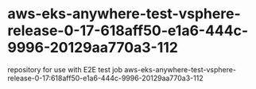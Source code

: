 # aws-eks-anywhere-test-vsphere-release-0-17-618aff50-e1a6-444c-9996-20129aa770a3-112
repository for use with E2E test job aws-eks-anywhere-test-vsphere-release-0-17:618aff50-e1a6-444c-9996-20129aa770a3-112
